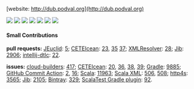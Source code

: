 [website: http://dub.podval.org](http://dub.podval.org)

![](https://img.shields.io/badge/OS-Linux-informational?logo=linux)
![](https://img.shields.io/badge/OS-Red_Hat-informational?logo=red-hat)
![](https://img.shields.io/badge/IDE-Intellij-informational?logo=intellij-idea)
![]([https://img.shields.io/badge/Code-Scala-informational?logo=Scala])
![](https://img.shields.io/badge/Tools-Gradle-informational?logo=Gradle)
![](https://img.shields.io/badge/Tools-Docker-informational?logo=Docker)
![](https://img.shields.io/badge/Cloud-GCP-informational?logo=google-cloud)

#### Small Contributions ####
**pull requests:**
[JEuclid](https://github.com/rototor/jeuclid):
 [5](https://github.com/rototor/jeuclid/pull/5);
[CETEIcean](https://github.com/TEIC/CETEIcean):
 [23](https://github.com/TEIC/CETEIcean/pull/23),
 [35](https://github.com/TEIC/CETEIcean/pull/35)
 [37](https://github.com/TEIC/CETEIcean/pull/37);
[XMLResolver](https://github.com/ndw/xmlresolver):
 [28](https://github.com/ndw/xmlresolver/pull/28);
[Jib](https://github.com/GoogleContainerTools/jib):
 [2906](https://github.com/GoogleContainerTools/jib/pull/2906);
[intellij-dtlc](https://github.com/owo-lang/intellij-dtlc):
 [22](https://github.com/owo-lang/intellij-dtlc/pull/22).

**issues:**
[cloud-builders](https://github.com/GoogleCloudPlatform/cloud-builders):
 [417](https://github.com/GoogleCloudPlatform/cloud-builders/issues/417);
[CETEIcean](https://github.com/TEIC/CETEIcean):
 [20](https://github.com/TEIC/CETEIcean/issues/20),
 [36](https://github.com/TEIC/CETEIcean/issues/36),
 [38](https://github.com/TEIC/CETEIcean/issues/38),
 [39](https://github.com/TEIC/CETEIcean/issues/39);
[Gradle](https://github.com/gradle/gradle):
 [9885](https://github.com/gradle/gradle/issues/9855);
[GitHub Commit Action](https://github.com/github-actions-x/commit):
 [2](https://github.com/github-actions-x/commit/issues/2),
 [16](https://github.com/github-actions-x/commit/issues/16);
[Scala](https://github.com/scala/bug/):
 [11963](https://github.com/scala/bug/issues/11963);
[Scala XML](https://github.com/scala/scala-xml):
 [506](https://github.com/scala/scala-xml/issues/506),
 [508](https://github.com/scala/scala-xml/issues/508);
[http4s](https://github.com/http4s/http4s):
 [3565](https://github.com/http4s/http4s/issues/3565);
[Jib](https://github.com/GoogleContainerTools/jib):
 [2105](https://github.com/GoogleContainerTools/jib/issues/2105);
[Bintray](https://github.com/bintray):
 [329](https://github.com/bintray/gradle-bintray-plugin/issues/329);
[ScalaTest Gradle plugin](https://github.com/maiflai):
 [92](https://github.com/maiflai/gradle-scalatest/issues/92).
